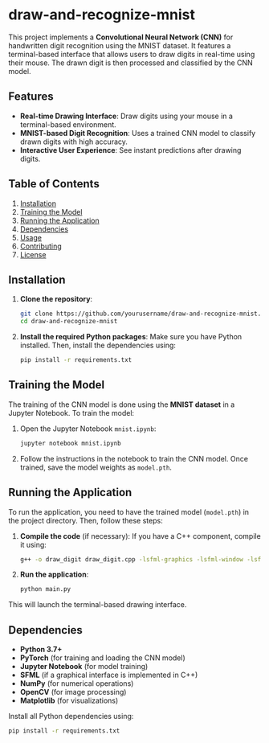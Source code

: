 # draw-and-recognize-mnist

This project implements a **Convolutional Neural Network (CNN)** for handwritten digit recognition using the MNIST dataset. It features a terminal-based interface that allows users to draw digits in real-time using their mouse. The drawn digit is then processed and classified by the CNN model.

## Features

- **Real-time Drawing Interface**: Draw digits using your mouse in a terminal-based environment.
- **MNIST-based Digit Recognition**: Uses a trained CNN model to classify drawn digits with high accuracy.
- **Interactive User Experience**: See instant predictions after drawing digits.

## Table of Contents

1. [Installation](#installation)
2. [Training the Model](#training-the-model)
3. [Running the Application](#running-the-application)
4. [Dependencies](#dependencies)
5. [Usage](#usage)
6. [Contributing](#contributing)
7. [License](#license)

## Installation

1. **Clone the repository**:
    ```bash
    git clone https://github.com/yourusername/draw-and-recognize-mnist.git
    cd draw-and-recognize-mnist
    ```

2. **Install the required Python packages**:
    Make sure you have Python installed. Then, install the dependencies using:
    ```bash
    pip install -r requirements.txt
    ```

## Training the Model

The training of the CNN model is done using the **MNIST dataset** in a Jupyter Notebook. To train the model:

1. Open the Jupyter Notebook `mnist.ipynb`:
    ```bash
    jupyter notebook mnist.ipynb
    ```

2. Follow the instructions in the notebook to train the CNN model. Once trained, save the model weights as `model.pth`.

## Running the Application

To run the application, you need to have the trained model (`model.pth`) in the project directory. Then, follow these steps:

1. **Compile the code** (if necessary):
    If you have a C++ component, compile it using:
    ```bash
    g++ -o draw_digit draw_digit.cpp -lsfml-graphics -lsfml-window -lsfml-system
    ```

2. **Run the application**:
    ```bash
    python main.py
    ```

This will launch the terminal-based drawing interface.

## Dependencies

- **Python 3.7+**
- **PyTorch** (for training and loading the CNN model)
- **Jupyter Notebook** (for model training)
- **SFML** (if a graphical interface is implemented in C++)
- **NumPy** (for numerical operations)
- **OpenCV** (for image processing)
- **Matplotlib** (for visualizations)

Install all Python dependencies using:
```bash
pip install -r requirements.txt
